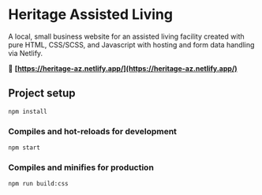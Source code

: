 # Heritage Assisted Living

A local, small business website for an assisted living facility created with pure HTML, CSS/SCSS, and Javascript with hosting and form data handling via Netlify.

🔗 **[https://heritage-az.netlify.app/](https://heritage-az.netlify.app/)**

## Project setup

```
npm install
```

### Compiles and hot-reloads for development

```
npm start
```

### Compiles and minifies for production

```
npm run build:css
```
